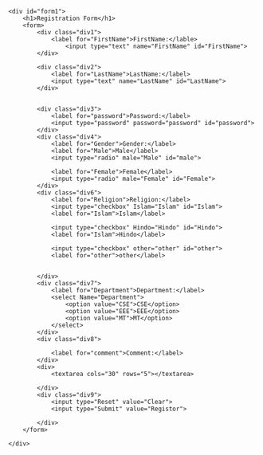 
<!DOCTYPE html>
<html lang="en">

<head>
    <meta charset="UTF-8">
    <meta name="viewport" content="width=device-width, initial-scale=1.0">
    <title>Form</title>

    
</head>

<body>
    
    <div id="form1">
        <h1>Registration Form</h1>
        <form>
            <div class="div1">
                <label for="FirstName">FirstName:</lable>
                    <input type="text" name="FirstName" id="FirstName">
            </div>
            
            <div class="div2">
                <label for="LastName">LastName:</label>
                <input type="text" name="LastName" id="LastName">
            </div>


            <div class="div3">
                <label for="password">Password:</label>
                <input type="password" password="password" id="password">
            </div>
            <div class="div4">
                <label for="Gender">Gender:</label>
                <label for="Male">Male</label>
                <input type="radio" male="Male" id="male">

                <label for="Female">Female</label>
                <input type="radio" male="Female" id="Female">
            </div>
            <div class="div6">
                <label for="Religion">Religion:</label>
                <input type="checkbox" Islam="Islam" id="Islam">
                <label for="Islam">Islam</label>

                <input type="checkbox" Hindo="Hindo" id="Hindo">
                <label for="Islam">Hindo</label>

                <input type="checkbox" other="other" id="other">
                <label for="other">other</label>


            </div>
            <div class="div7">
                <label for="Department">Department:</label>
                <select Name="Department">
                    <option value="CSE">CSE</option>
                    <option value="EEE">EEE</option>
                    <option value="MT">MT</option>
                </select>
            </div>
            <div class="div8">

                <label for="comment">Comment:</label>
            </div>
            <div>
                <textarea cols="30" rows="5"></textarea>

            </div>
            <div class="div9">
                <input type="Reset" value="Clear">
                <input type="Submit" value="Registor">

            </div>
        </form>

    </div>
</body>

</html>
